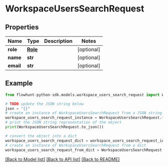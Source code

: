 # WorkspaceUsersSearchRequest


## Properties

Name | Type | Description | Notes
------------ | ------------- | ------------- | -------------
**role** | [**Role**](Role.md) |  | [optional] 
**name** | **str** |  | [optional] 
**email** | **str** |  | [optional] 

## Example

```python
from flowhunt-python-sdk.models.workspace_users_search_request import WorkspaceUsersSearchRequest

# TODO update the JSON string below
json = "{}"
# create an instance of WorkspaceUsersSearchRequest from a JSON string
workspace_users_search_request_instance = WorkspaceUsersSearchRequest.from_json(json)
# print the JSON string representation of the object
print(WorkspaceUsersSearchRequest.to_json())

# convert the object into a dict
workspace_users_search_request_dict = workspace_users_search_request_instance.to_dict()
# create an instance of WorkspaceUsersSearchRequest from a dict
workspace_users_search_request_from_dict = WorkspaceUsersSearchRequest.from_dict(workspace_users_search_request_dict)
```
[[Back to Model list]](../README.md#documentation-for-models) [[Back to API list]](../README.md#documentation-for-api-endpoints) [[Back to README]](../README.md)


